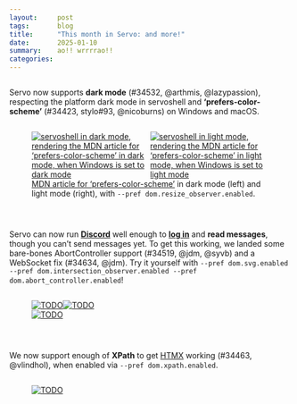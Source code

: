 ```yaml
---
layout:     post
tags:       blog
title:      "This month in Servo: and more!"
date:       2025-01-10
summary:    ao!! wrrrrao!!
categories:
---
```


<div class="_paired_figure">
<div>

Servo now supports **dark mode** (#34532, @arthmis, @lazypassion), respecting the platform dark mode in servoshell and **‘prefers-color-scheme’** (#34423, stylo#93, @nicoburns) on Windows and macOS.
</div>
<figure>
    <div style="display: flex;">
        <a href="{{ '/img/blog/dark-mode-december-2024.png' | url }}"><img src="{{ '/img/blog/dark-mode-december-2024.png' | url }}"
            alt="servoshell in dark mode, rendering the MDN article for ‘prefers-color-scheme’ in dark mode, when Windows is set to dark mode"></a>
        <a href="{{ '/img/blog/light-mode-december-2024.png' | url }}"><img src="{{ '/img/blog/light-mode-december-2024.png' | url }}"
            alt="servoshell in light mode, rendering the MDN article for ‘prefers-color-scheme’ in light mode, when Windows is set to light mode"></a>
    </div>
    <figcaption><a href="https://developer.mozilla.org/en-US/docs/Web/CSS/@media/prefers-color-scheme">MDN article for ‘prefers-color-scheme’</a> in dark mode (left) and light mode (right), with <code>--pref dom.resize_observer.enabled</code>.</figcaption>
</figure>
</div>

<div class="_paired_figure">
<div>

Servo can now run [**Discord**](https://discord.com) well enough to [**log in**](https://discord.com/login) and **read messages**, though you can’t send messages yet.
To get this working, we landed some bare-bones AbortController support (#34519, @jdm, @syvb) and a WebSocket fix (#34634, @jdm).
Try it yourself with `--pref dom.svg.enabled --pref dom.intersection_observer.enabled --pref dom.abort_controller.enabled`!
</div>
<figure>
    <div style="display: flex;">
        <a href="{{ '/img/blog/discord-login-1-december-2024.png' | url }}"><img src="{{ '/img/blog/discord-login-1-december-2024.png' | url }}"
            alt="TODO"></a>
        <a href="{{ '/img/blog/discord-login-2-december-2024.png' | url }}"><img src="{{ '/img/blog/discord-login-2-december-2024.png' | url }}"
            alt="TODO"></a>
    </div>
    <a href="{{ '/img/blog/discord-small-december-2024.png' | url }}"><img src="{{ '/img/blog/discord-small-december-2024.png' | url }}"
        alt="TODO"></a>
</figure>
</div>

<div class="_paired_figure">
<div>

We now support enough of **XPath** to get [HTMX](https://htmx.org) working (#34463, @vlindhol), when enabled via `--pref dom.xpath.enabled`.
</div>
<figure>
    <a href="{{ '/img/blog/htmx-december-2024.png' | url }}"><img src="{{ '/img/blog/htmx-december-2024.png' | url }}"
        alt="TODO"></a>
</figure>
</div>

<!--
- donations
    - 2160.66/month opencollective
    - 2169.00/month github
    - 16 donors on thanks.dev
- engine
    - DONE 73    ‘prefers-color-scheme’ (dark mode)
    - 54    CSS transitions can be triggered by script
    - 53    prompt user for credentials
    - 65 69     ReadableStream with default reader and controller
    - 43    console.trace()
    - 39 42 59  ‘min-content’, ‘max-content’, ‘fit-content’ and ‘stretch’ for block layout
    - 77    ‘self-start’, ‘self-end’, ‘left’, and ‘right’ for abspos elements
    - 76 shadow dom impl
        - 27    clonable property on ShadowRoot
        - 68    initial shadow dom layout (--pref dom.shadowdom.enabled)
    - 48    referrerpolicy attribute
    - 30    referrerPolicy property on HTMLIFrameElement
    - DONE 14    xpath --pref dom.xpath.enabled; htmx
    - DONE 34    stub AbortController --pref dom.abort_controller.enabled; discord
    - DONE 72    fixed WebSocket connection error; discord
    - 15    PointerEvent
    - 11 12 13 36  synchronous iframe resizing
    - 16    sync script execution with dom tree mutations
    - 20    ‘min-’ and ‘max-height’ on column flex containers
    - 21    improved layout of flex container with reverse direction
    - 23    ‘stretch’ on replaced abspos
    - 26    --pref threadpools.fallback_worker_num etc
    - 28 31 32 33  initial layout caching for incremental layout
    - 29    fixed `new Request({referrerPolicy: ""})`
    - 38    fixed case insensitivity of CSS ‘attr()’ in HTML
    - 46    fixed navigation from initial about:blank in iframes
    - 57 58     fixed intrinsic contributions of tables and anonymous blocks
    - 71    fixed WebSocket constructor with http or https url
- upgrades
    - 24    stylo 2024-12-04
    - 37 49 50  wgpu 24?
    - 45    SpiderMonkey 128.6
- crashes
    - 70    multiprocess mode
    - 51 52     shutting down
    - 19    unconnected shadow root
- ohos
    - 1     swipe back
- perf
    - 17    flex column caching; 12x improvement
    - 40 41 55 56   fixed reflows so they only happen when needed by HTML event loop
    - 78    faster “update the rendering” with animations
    - 18    reduced memory usage by 260 bytes per InlineItem
    - 61    reduced memory usage in ContainingBlockPaddingAndBorder
    - 2     optimise production-stripped
    - 3     webgpu feature flag
    - 4     tracing no longer enables layout-2013
    - 5     linux-perf job in ci
    - 44    timers without IPC
    - 47    more gl bindings unification
    - 75    more splitting up script crate
- dev
    - 35    fixed devtools with firefox 133
    - 6 7 8 62 63 64    now uses uv
    - 25 66 67  mach python compat
    - 9 10      rust 1.82
    - 22    mach cargo-clippy is now mach clippy
    - 60    dump_js_stack(*mut RawJSContext)
    - 74    preparing to support wpt testdriver.js
    - ci reliability?

>>> 2024-12-01T06:04:14Z
21  https://github.com/servo/servo/pull/34426	(#34426, @Loirooriol)	Fix alignment of abspos child of flexbox with flipped direction (#34426)
https://github.com/servo/servo/pull/34435	(#34435, @jdm)	script: Dirty video element when clearing video frame data. (#34435)
    https://github.com/servo/servo/pull/34432	(#34432, @shanehandley)	Retain the referrer policy when loading an about:blank iframe. (#34432)
>>> 2024-12-02T06:02:17Z
    https://github.com/servo/servo/pull/34427	(#34427, @dependabot[bot], @dependabot[bot])	build(deps): bump tracing-subscriber from 0.3.18 to 0.3.19 (#34427)
1   https://github.com/servo/servo/pull/34433	(#34433, @jschwe)	ohos: Support swiping to go back (#34433)
>>> 2024-12-03T06:05:34Z
20  https://github.com/servo/servo/pull/34450	(#34450, @Loirooriol, @mrobinson)	Obey min and max properties when computing main size of column flex (#34450)
    https://github.com/servo/servo/pull/34459	(#34459, @dependabot[bot], @dependabot[bot])	build(deps): bump libloading from 0.8.5 to 0.8.6 (#34459)
    https://github.com/servo/servo/pull/34457	(#34457, @dependabot[bot], @dependabot[bot])	build(deps): bump mio from 1.0.2 to 1.0.3 (#34457)
    https://github.com/servo/servo/pull/34456	(#34456, @dependabot[bot], @dependabot[bot])	build(deps): bump syn from 2.0.89 to 2.0.90 (#34456)
    https://github.com/servo/servo/pull/34454	(#34454, @dependabot[bot], @dependabot[bot])	build(deps): bump web-sys from 0.3.72 to 0.3.74 (#34454)
    https://github.com/servo/servo/pull/34453	(#34453, @dependabot[bot], @dependabot[bot])	build(deps): bump allocator-api2 from 0.2.20 to 0.2.21 (#34453)
    https://github.com/servo/servo/pull/34452	(#34452, @dependabot[bot], @dependabot[bot])	build(deps): bump js-sys from 0.3.72 to 0.3.74 (#34452)
    https://github.com/servo/servo/pull/34451	(#34451, @dependabot[bot], @dependabot[bot])	build(deps): bump ttf-parser from 0.25.0 to 0.25.1 (#34451)
19  https://github.com/servo/servo/pull/34361	(#34361, @simonwuelker)	Don't register unconnected shadow roots with their owner document (#34361)
    https://github.com/servo/servo/pull/34443	(#34443, @Loirooriol)	Refactor AbsoluteAxisSolver (#34443)
15  https://github.com/servo/servo/pull/34437	(#34437, @wusyong)	script: add PointerEvent (#34437)
2   https://github.com/servo/servo/pull/34340	(#34340, @atbrakhi)	Optimize `production-stripped` (#34340)
    https://github.com/servo/servo/pull/34422	(#34422, @jschwe)	ohos: Improve argument filtering (#34422)
>>> 2024-12-04T06:07:52Z
    https://github.com/servo/servo/pull/34471	(#34471, @dependabot[bot], @dependabot[bot])	build(deps): bump tokio from 1.41.1 to 1.42.0 (#34471)
    https://github.com/servo/servo/pull/34470	(#34470, @dependabot[bot], @dependabot[bot])	build(deps): bump wasm-bindgen-futures from 0.4.45 to 0.4.47 (#34470)
    https://github.com/servo/servo/pull/34469	(#34469, @dependabot[bot], @dependabot[bot])	build(deps): bump xml-rs from 0.8.23 to 0.8.24 (#34469)
17  https://github.com/servo/servo/pull/34461	(#34461, @Loirooriol, @mrobinson)	Improve performance of flex column layouts by caching (#34461)
>>> 2024-12-05T06:02:26Z
    https://github.com/servo/servo/pull/34480	(#34480, @nicoburns)	Move stylo thread pool mutex to servo layout thread crates (#34480)
22  https://github.com/servo/servo/pull/34481	(#34481, @nicoburns)	Rename 'cargo-clippy' mach command to just 'clippy' (#34481)
    https://github.com/servo/servo/pull/34477	(#34477, @dependabot[bot], @dependabot[bot])	build(deps): bump anyhow from 1.0.93 to 1.0.94 (#34477)
    https://github.com/servo/servo/pull/34476	(#34476, @dependabot[bot], @dependabot[bot])	build(deps): bump clap from 4.5.21 to 4.5.22 (#34476)
    https://github.com/servo/servo/pull/34475	(#34475, @dependabot[bot], @dependabot[bot])	build(deps): bump tokio-util from 0.7.12 to 0.7.13 (#34475)
    https://github.com/servo/servo/pull/34467	(#34467, @mukilan)	mach: fix logic to override paths for legacy layout (#34467)
>>> 2024-12-06T06:05:40Z
24  https://github.com/servo/servo/pull/34501	(#34501, @Loirooriol)	Upgrade Stylo to 2024-12-04 (#34501)
25  https://github.com/servo/servo/pull/34490	(#34490, @MichaelMcDonnell)	Check maximum Python version in mach (#34490)
23  https://github.com/servo/servo/pull/34430	(#34430, @Loirooriol)	Fix `stretch` sizes on replaced abspos (#34430)
78  https://github.com/servo/servo/pull/34489	(#34489, @mrobinson)	script: Update animations once per-Document during `update_the_rendering()` (#34489)
3   https://github.com/servo/servo/pull/34444	(#34444, @atbrakhi)	Add `webgpu` feature flag (#34444)
77  https://github.com/servo/servo/pull/34365	(#34365, @taniishkaaa, @Loirooriol)	layout: Add missing support for some alignment keywords on absolutely positioned elements (#34365)
https://github.com/servo/servo/pull/34484	(#34484, @jschwe)	Bump MACOSX_DEPLOYMENT_TARGET to 13.0 (#34484)
    https://github.com/servo/servo/pull/34483	(#34483, @servo-wpt-sync)	Update web-platform-tests to revision b'bf49dde84c5f05613115d6146d109f0ec3900694' (#34483)
>>> 2024-12-07T06:04:53Z
76  https://github.com/servo/servo/pull/34503	(#34503, @jdm)	Make traverse_preorder follow shadow roots (#34503)
4   https://github.com/servo/servo/pull/34515	(#34515, @jschwe)	Fix tracing enabling layout-2013 feature (#34515)
    https://github.com/servo/servo/pull/34512	(#34512, @dependabot[bot], @dependabot[bot])	build(deps): bump tokio-stream from 0.1.16 to 0.1.17 (#34512)
    https://github.com/servo/servo/pull/34511	(#34511, @dependabot[bot], @dependabot[bot])	build(deps): bump clap from 4.5.22 to 4.5.23 (#34511)
    https://github.com/servo/servo/pull/34510	(#34510, @dependabot[bot], @dependabot[bot])	build(deps): bump clap_lex from 0.7.3 to 0.7.4 (#34510)
    https://github.com/servo/servo/pull/34508	(#34508, @jschwe)	Don't trace SystemFontService loop (#34508)
    https://github.com/servo/servo/pull/34485	(#34485, @Mikopet)	tweak mach files a little bit (#34485)
75  https://github.com/servo/servo/pull/34366	(#34366, @jdm)	Create two-phase initialization for generated JS engine bindings (#34366)
5   https://github.com/servo/servo/pull/33261	(#33261, @sagudev, @dklassic)	Add linux-pref job (#33261)
>>> 2024-12-08T06:07:13Z
14  https://github.com/servo/servo/pull/34463	(#34463, @vlindhol)	Add XPath parser/evaluator (#34463)
28  https://github.com/servo/servo/pull/34507	(#34507, @mrobinson)	layout: Add `LayoutBoxBase` and use it for `IndependentFormattingContext` (#34507)
27  https://github.com/servo/servo/pull/34514	(#34514, @simonwuelker)	Implement `ShadowRoot.clonable` attribute (#34514)
    https://github.com/servo/servo/pull/34509	(#34509, @dependabot[bot], @dependabot[bot])	build(deps): bump fdeflate from 0.3.6 to 0.3.7 (#34509)
29  https://github.com/servo/servo/pull/34518	(#34518, @shanehandley)	net: correct handling of the empty string referrer policy when provided in requestInit (#34518)
26  https://github.com/servo/servo/pull/34478	(#34478, @jschwe)	Add prefs to limit threadpool sizes (#34478)
>>> 2024-12-09T06:05:58Z
    https://github.com/servo/servo/pull/34529	(#34529, @vlindhol)	traverse Shadow DOM boundaries when determining element lang (#34529)
30  https://github.com/servo/servo/pull/34526	(#34526, @shanehandley)	Add ReferrerPolicy IDL attribute to iframes (#34526)
    https://github.com/servo/servo/pull/34525	(#34525, @servo-wpt-sync)	Update web-platform-tests to revision b'7b6f075f0ec3c52d92c61fb9f35ce0ec927b17b2' (#34525)
    https://github.com/servo/servo/pull/34524	(#34524, @iamlockon)	script: add `initialize_ui_event` method (#34524)
31  https://github.com/servo/servo/pull/34513	(#34513, @mrobinson)	layout: Add `LayoutBox` to `TableSlotCell` (#34513)
>>> 2024-12-10T06:10:59Z
5   https://github.com/servo/servo/pull/34548	(#34548, @mukilan)	Revert "mach: switch to `uv` for managing python venv (#34504)" (#34548)
    https://github.com/servo/servo/pull/34546	(#34546, @dependabot[bot], @dependabot[bot])	build(deps): bump png from 0.17.14 to 0.17.15 (#34546)
    https://github.com/servo/servo/pull/34545	(#34545, @dependabot[bot], @dependabot[bot])	build(deps): bump chrono from 0.4.38 to 0.4.39 (#34545)
    https://github.com/servo/servo/pull/34543	(#34543, @dependabot[bot], @dependabot[bot])	build(deps): bump cc from 1.2.2 to 1.2.3 (#34543)
    https://github.com/servo/servo/pull/34542	(#34542, @dependabot[bot], @dependabot[bot])	build(deps): bump libc from 0.2.167 to 0.2.168 (#34542)
    https://github.com/servo/servo/pull/34541	(#34541, @dependabot[bot], @dependabot[bot])	build(deps): bump fastrand from 2.2.0 to 2.3.0 (#34541)
    https://github.com/servo/servo/pull/34540	(#34540, @dependabot[bot], @dependabot[bot])	build(deps): bump taffy from 0.6.2 to 0.6.3 (#34540)
    https://github.com/servo/servo/pull/34536	(#34536, @jschwe)	tracing: Trace Constellation blocked duration (#34536)
    https://github.com/servo/servo/pull/34538	(#34538, @iamlockon, @wusyong)	retire deprecated MouseEvent::InitMouseEvent (#34538)
4   https://github.com/servo/servo/pull/34504	(#34504, @mukilan)	mach: switch to `uv` for managing python venv (#34504)
54  https://github.com/servo/servo/pull/34486	(#34486, @mrobinson)	script: Update the rendering when receiving IPC messages instead of just reflowing (#34486)
    https://github.com/servo/servo/pull/34506	(#34506, @atbrakhi)	Reword assert message (#34506)
32  https://github.com/servo/servo/pull/34530	(#34530, @mrobinson)	layout: Have `SameFormattingContextBlock` be a `LayoutBoxBase` (#34530)
>>> 2024-12-12T06:06:01Z
https://github.com/servo/servo/pull/34587	(#34587, @nicoburns)	Deduplicate taffy layout pbm computation (#34587)
33  https://github.com/servo/servo/pull/34586	(#34586, @Loirooriol)	Make sure to cache `inline_content_sizes()` (#34586)
74  https://github.com/servo/servo/pull/34550	(#34550, @jdm)	Allow running testharness/testdriver/reftests in servodriver (#34550)
55  https://github.com/servo/servo/pull/34576	(#34576, @mrobinson)	script: Do not do explicit reflows when handing rAFs (#34576)
    https://github.com/servo/servo/pull/34583	(#34583, @dependabot[bot], @dependabot[bot])	build(deps): bump serde from 1.0.215 to 1.0.216 (#34583)
18  https://github.com/servo/servo/pull/34563	(#34563, @mrobinson, @Loirooriol)	layout: Clean up inline layout data types a bit (#34563)
    https://github.com/servo/servo/pull/34565	(#34565, @mrobinson, @Loirooriol)	layout: Make a new `ContainingBlockSize` type (#34565)
    https://github.com/servo/servo/pull/34552	(#34552, @jdm)	tidy: Update pattern for checking for missing specification links. (#34552)
    https://github.com/servo/servo/pull/34570	(#34570, @shanehandley)	Update response handling in main_fetch (#34570)
40  https://github.com/servo/servo/pull/34558	(#34558, @mrobinson)	script: Remove 'pending reflow' concept and some explicit reflows (#34558)
    https://github.com/servo/servo/pull/34567	(#34567, @jdm)	Iterate PR commits in reverse (oldest->newest) when preparing WPT export. (#34567)
    https://github.com/servo/servo/pull/34577	(#34577, @mukilan)	ci: disable caches on Android CI for testing (#34577)
    https://github.com/servo/servo/pull/34554	(#34554, @jdm)	Rewrite From/TryFrom conversions on generated types to avoid future orphan rule violations (#34554)
https://github.com/servo/servo/pull/34557	(#34557, @Loirooriol)	Don't transfer indefinite `height: stretch` to inline axis (#34557)
https://github.com/servo/servo/pull/34539	(#34539, @mrobinson)	script: Do not prioritize *update-the-rendering* in `ScriptThread` message loop (#34539)
34  https://github.com/servo/servo/pull/34519	(#34519, @jdm, @syvb)	script: Add stub interface for AbortController. (#34519)
>>> 2024-12-13T06:06:41Z
35  https://github.com/servo/servo/pull/34602	(#34602, @parasyte)	Fix devtools timeout with Firefox 133 (#34602)
    https://github.com/servo/servo/pull/34595	(#34595, @Loirooriol)	Distinguish cached `inline_content_sizes()` from uncached ones (#34595)
    https://github.com/servo/servo/pull/34596	(#34596, @Loirooriol)	Fix block size of containing block established by table rows (#34596)
https://github.com/servo/servo/pull/34572	(#34572, @d-desiatkin, @Loirooriol)	layout: Fix ordering of padding, border, and margin in inline BiDi (#34572)
    https://github.com/servo/servo/pull/34585	(#34585, @Loirooriol)	Share more code for non-replaced float-avoiding blocks (#34585)
    https://github.com/servo/servo/pull/34544	(#34544, @dependabot[bot], @dependabot[bot])	build(deps): bump rustix from 0.38.41 to 0.38.42 (#34544)
10  https://github.com/servo/servo/pull/34592	(#34592, @jschwe)	Upgrade Rust to 1.82.0 (#34592)
    https://github.com/servo/servo/pull/34589	(#34589, @nicoburns)	Remove taffy-specific layout caching (#34589)
    https://github.com/servo/servo/pull/34556	(#34556, @sagudev)	Run bencher in try-full (#34556)
https://github.com/servo/servo/pull/34575	(#34575, @mrobinson)	script: Remove `note_rendering_opportunity` and `rendering_opportunity` (#34575)
9   https://github.com/servo/servo/pull/34270	(#34270, @mukilan)	build: upgrade rustc to 1.81.0 (#34270)
73  https://github.com/servo/servo/pull/34532	(#34532, @arthmis, @lazypassion)	Add embedder event for preferred color scheme and respond to it in the LayoutThread (#34532)
https://github.com/servo/servo/pull/34584	(#34584, @jschwe)	android: Fix flinging downwards  (#34584)
>>> 2024-12-14T06:04:56Z
    https://github.com/servo/servo/pull/34617	(#34617, @webbeef)	Allow a null principal to subsumes others when appropriate (#34617)
    https://github.com/servo/servo/pull/34588	(#34588, @jdm)	Replace unsafe uses of HandleValueArray. (#34588)
36  https://github.com/servo/servo/pull/34609	(#34609, @mrobinson)	layout: Send back layout results directly and remove channels (#34609)
37  https://github.com/servo/servo/pull/34607	(#34607, @sagudev)	Update wgpu to trunk (#34607)
    https://github.com/servo/servo/pull/34611	(#34611, @dependabot[bot], @dependabot[bot])	build(deps): bump cc from 1.2.3 to 1.2.4 (#34611)
    https://github.com/servo/servo/pull/34610	(#34610, @dependabot[bot], @dependabot[bot])	build(deps): bump semver from 1.0.23 to 1.0.24 (#34610)
38  https://github.com/servo/servo/pull/34574	(#34574, @stevennovaryo)	layout: Fix CSS `attr()` function case sensitivity matching (#34574)
https://github.com/servo/servo/pull/34608	(#34608, @Loirooriol)	Use inline-start/inline-end instead of left/right terminology for floats (#34608)
https://github.com/servo/servo/pull/34606	(#34606, @willypuzzle)	Add CanGc argument to reflect_dom_object  (#34606)
41  https://github.com/servo/servo/pull/34599	(#34599, @mrobinson)	script: No longer do explicit reflows for display (#34599)
    https://github.com/servo/servo/pull/34447	(#34447, @mrobinson)	tidy: Use more `cargo-deny` features (#34447)
>>> 2024-12-15T06:06:42Z
    https://github.com/servo/servo/pull/34622	(#34622, @servo-wpt-sync)	Update web-platform-tests to revision b'38623a53d6598cb7aab4be8a810102b352a652df' (#34622)
    https://github.com/servo/servo/pull/34619	(#34619, @mukilan)	ci: add retries and caching for `gradle` installation (#34619)
    https://github.com/servo/servo/pull/34618	(#34618, @webbeef)	Set a Rust edition for blurmac (#34618)
>>> 2024-12-16T06:06:45Z
>>> 2024-12-17T06:05:35Z
    https://github.com/servo/servo/pull/34659	(#34659, @Narfinger)	Update deprecated use of PanicInfo to PanicHookInfo (#34659)
    https://github.com/servo/servo/pull/34650	(#34650, @dependabot[bot], @dependabot[bot])	build(deps): bump colored from 2.1.0 to 2.2.0 (#34650)
49  https://github.com/servo/servo/pull/34646	(#34646, @sagudev)	Update wgpu to better handle optional attachment load/store ops (#34646)
39  https://github.com/servo/servo/pull/34641	(#34641, @Loirooriol)	Complete implementation of keyword sizes for block layout (#34641)
    https://github.com/servo/servo/pull/34654	(#34654, @dependabot[bot], @dependabot[bot])	build(deps): bump cc from 1.2.3 to 1.2.4 (#34654)
    https://github.com/servo/servo/pull/34653	(#34653, @dependabot[bot], @dependabot[bot])	build(deps): bump crossbeam-deque from 0.8.5 to 0.8.6 (#34653)
    https://github.com/servo/servo/pull/34652	(#34652, @dependabot[bot], @dependabot[bot])	build(deps): bump semver from 1.0.23 to 1.0.24 (#34652)
    https://github.com/servo/servo/pull/34649	(#34649, @dependabot[bot], @dependabot[bot])	build(deps): bump crossbeam-utils from 0.8.20 to 0.8.21 (#34649)
    https://github.com/servo/servo/pull/34648	(#34648, @dependabot[bot], @dependabot[bot])	build(deps): bump crossbeam-channel from 0.5.13 to 0.5.14 (#34648)
    https://github.com/servo/servo/pull/34626	(#34626, @mrobinson)	wpt: Fix flakiness in `vh_not_refreshing_on_chrome.html` (#34626)
11  https://github.com/servo/servo/pull/34643	(#34643, @mrobinson)	script: Manage `<iframe>` sizes in `Window` (#34643)
42  https://github.com/servo/servo/pull/34568	(#34568, @Loirooriol)	Partial implementation of keyword sizes for block layout (#34568)
    https://github.com/servo/servo/pull/34640	(#34640, @mukilan)	ci: fix wpt export job (#34640)
6   https://github.com/servo/servo/pull/34632	(#34632, @mukilan)	mach: adopt `uv` and avoid system python (#34632)
    https://github.com/servo/servo/pull/34562	(#34562, @jschwe)	Bump bindgen to 0.71.1 (#34562)
72  https://github.com/servo/servo/pull/34634	(#34634, @jdm)	websocket: Revert use of h2 in websocket ALPN. (#34634)
>>> 2024-12-20T13:15:33Z
warning: not reachable from default branch: 61bfd2f8b3f17fa988830447f169b97fd87c624c
    https://github.com/servo/servo/pull/ci: explictly install Clang 14 on Linux runners	(#ci: explictly install Clang 14 on Linux runners, @mukilan)	ci: explictly install Clang 14 on Linux runners
67  https://github.com/servo/servo/pull/34712	(#34712, @mukilan)	mach: recreate .venv when .python-version changes (#34712)
68  https://github.com/servo/servo/pull/34701	(#34701, @mrobinson)	layout: Lay out Shadow DOM elements (#34701)
66  https://github.com/servo/servo/pull/34707	(#34707, @sagudev)	Set python version to 3.11 (#34707)
    https://github.com/servo/servo/pull/34704	(#34704, @dependabot[bot], @dependabot[bot])	build(deps): bump libc from 0.2.168 to 0.2.169 (#34704)
    https://github.com/servo/servo/pull/34705	(#34705, @dependabot[bot], @dependabot[bot])	build(deps): bump truetype from 0.47.6 to 0.47.7 (#34705)
    https://github.com/servo/servo/pull/34703	(#34703, @dependabot[bot], @dependabot[bot])	build(deps): bump cc from 1.2.4 to 1.2.5 (#34703)
69  https://github.com/servo/servo/pull/34675	(#34675, @gterzian)	Remove the need for crow allow unrooted lints in the queuing and de-queuing of values from default stream controllers (#34675)
    https://github.com/servo/servo/pull/34638	(#34638, @wusyong)	chore: remove deprecated winit method (#34638)
64  https://github.com/servo/servo/pull/34693	(#34693, @Loirooriol)	Reapply "Fix mozjs build on Windows (#34680)" (#34693)
    https://github.com/servo/servo/pull/34671	(#34671, @Loirooriol)	Refactor box size computation (#34671)
43  https://github.com/servo/servo/pull/34629	(#34629, @simonwuelker)	Implement `console.trace` (#34629)
    https://github.com/servo/servo/pull/34694	(#34694, @simonwuelker)	Save http response reason instead of inferring it from status code (#34694)
    https://github.com/servo/servo/pull/34687	(#34687, @dependabot[bot], @dependabot[bot])	build(deps): bump miniz_oxide from 0.8.0 to 0.8.2 (#34687)
https://github.com/servo/servo/pull/34672	(#34672, @Loirooriol)	layout: Never stretch indefinite intrinsic keywords other than `auto` (#34672)
    https://github.com/servo/servo/pull/34692	(#34692, @jschwe)	Disable sccache in CI (#34692)
63  https://github.com/servo/servo/pull/34680	(#34680, @Loirooriol)	Revert "Fix mozjs build on Windows (#34680)"
62  https://github.com/servo/servo/pull/34680	(#34680, @delan)	Fix mozjs build on Windows (#34680)
    https://github.com/servo/servo/pull/34681	(#34681, @shanehandley)	Replace HistoryEntryReplacement with NavigationHistoryBehavior from the navigation API (#34681)
    https://github.com/servo/servo/pull/34682	(#34682, @jschwe)	CI: simplify self-hosted check (#34682)
    https://github.com/servo/servo/pull/34678	(#34678, @jschwe)	Fix compilation with --no-default-features (#34678)
    https://github.com/servo/servo/pull/34684	(#34684, @mukilan)	ci: purge MacOS specific caches (#34684)
    https://github.com/servo/servo/pull/34667	(#34667, @mrobinson)	script: Expose a constructor on `HTMLCollection` that takes a static function (#34667)
    https://github.com/servo/servo/pull/34673	(#34673, @mukilan)	ci: increment SCCACHE_GHA_VERSION to purge caches (#34673)
    https://github.com/servo/servo/pull/34658	(#34658, @willypuzzle)	modified Promise::new_resolved/new_rejected signature (#34658)
65  https://github.com/servo/servo/pull/34064	(#34064, @gterzian, @wusyong, @Taym95)	Dom: Re-implement `ReadableStream` Part 1 : Default `Reader` and `Controller` (#34064)
61  https://github.com/servo/servo/pull/34666	(#34666, @Loirooriol)	Shrink ContainingBlockPaddingAndBorder (#34666)
    https://github.com/servo/servo/pull/34670	(#34670, @sagudev)	Set CCACHE only for github hosted runner (#34670)
    https://github.com/servo/servo/pull/34668	(#34668, @dependabot[bot], @dependabot[bot])	build(deps): bump unicode-bidi from 0.3.17 to 0.3.18 (#34668)
    https://github.com/servo/servo/pull/34647	(#34647, @dependabot[bot], @dependabot[bot], @mukilan)	build(deps): bump the egui-related group with 6 updates (#34647)
    https://github.com/servo/servo/pull/34663	(#34663, @mrobinson)	tidy: Make the tidy tests pass tidy (#34663)
12  https://github.com/servo/servo/pull/34656	(#34656, @mrobinson)	layout: Allow same `ScriptThread` `<iframe>`s to be resized synchronously (#34656)
70  https://github.com/servo/servo/pull/34661	(#34661, @mukilan)	libservo: update stylo preferences in multiprocess mode. (#34661)
56  https://github.com/servo/servo/pull/34645	(#34645, @mrobinson)	script: Fix assertion verifying that reflow isn't necessary after reflow (#34645)
    https://github.com/servo/servo/pull/34631	(#34631, @sagudev)	webgpu: Fix HTML event loop integration (#34631)
>>> 2024-12-21T06:10:08Z
    https://github.com/servo/servo/pull/34723	(#34723, @dependabot[bot], @dependabot[bot], @jdm)	build(deps): bump content-security-policy from 0.5.2 to 0.5.3 (#34723)
    https://github.com/servo/servo/pull/34718	(#34718, @mukilan)	ci: explictly install Clang 14 on Linux runners (#34718)
    https://github.com/servo/servo/pull/34724	(#34724, @dependabot[bot], @dependabot[bot])	build(deps): bump png from 0.17.15 to 0.17.16 (#34724)
    https://github.com/servo/servo/pull/34722	(#34722, @dependabot[bot], @dependabot[bot])	build(deps): bump env_filter from 0.1.2 to 0.1.3 (#34722)
47  https://github.com/servo/servo/pull/34716	(#34716, @jschwe)	servoshell: Remove duplicate egl bindings on android/ohos (#34716)
57  https://github.com/servo/servo/pull/34696	(#34696, @Loirooriol)	layout: Fix intrinsic contributions of tables (#34696)
    https://github.com/servo/servo/pull/34715	(#34715, @jdm)	compositing: Invert check for webxr when determining animation status. (#34715)
13  https://github.com/servo/servo/pull/34702	(#34702, @mrobinson)	script: Cache the `<iframe>` list per-Document (#34702)
>>> 2024-12-22T06:04:12Z
    https://github.com/servo/servo/pull/34733	(#34733, @servo-wpt-sync)	Update web-platform-tests to revision b'979291d49c1a8e3d811df117d9e6b5d399a6deb2' (#34733)
    https://github.com/servo/servo/pull/34732	(#34732, @sagudev)	ci: Do not run bencher in MQ (#34732)
    https://github.com/servo/servo/pull/34729	(#34729, @sagudev)	chore: Update mozjs to version without streams (#34729)
    https://github.com/servo/servo/pull/34706	(#34706, @dependabot[bot], @dependabot[bot], @jdm)	build(deps): bump gpu-descriptor from 0.3.0 to 0.3.1 (#34706)
50  https://github.com/servo/servo/pull/34721	(#34721, @sagudev)	Update wgpu for supporting TextureView.usage (#34721)
>>> 2024-12-23T06:03:24Z
    https://github.com/servo/servo/pull/34737	(#34737, @wulanseruniati)	Optimize mutex usage in fetch by locking once and using scoped MutexGuard (#34737)
71  https://github.com/servo/servo/pull/34735	(#34735, @longvatrong111)	Convert http&https to ws&wss in websocket constructor (#34735)
48  https://github.com/servo/servo/pull/34736	(#34736, @shanehandley)	Implement referrerpolicy attribute on remaining elements (#34736)
58  https://github.com/servo/servo/pull/34719	(#34719, @Loirooriol)	layout: Fix intrinsic contributions of anonymous blocks (#34719)
>>> 2024-12-24T06:04:56Z
    https://github.com/servo/servo/pull/34760	(#34760, @dependabot[bot], @dependabot[bot])	build(deps): bump base64 from 0.21.7 to 0.22.1 (#34760)
    https://github.com/servo/servo/pull/34759	(#34759, @dependabot[bot], @dependabot[bot])	build(deps): bump truetype from 0.47.7 to 0.47.8 (#34759)
    https://github.com/servo/servo/pull/34761	(#34761, @dependabot[bot], @dependabot[bot])	build(deps): bump anyhow from 1.0.94 to 1.0.95 (#34761)
    https://github.com/servo/servo/pull/34758	(#34758, @dependabot[bot], @dependabot[bot])	build(deps): bump serde_json from 1.0.133 to 1.0.134 (#34758)
    https://github.com/servo/servo/pull/34757	(#34757, @dependabot[bot], @dependabot[bot])	build(deps): bump object from 0.36.5 to 0.36.7 (#34757)
    https://github.com/servo/servo/pull/34756	(#34756, @dependabot[bot], @dependabot[bot])	build(deps): bump syn from 2.0.90 to 2.0.91 (#34756)
    https://github.com/servo/servo/pull/34753	(#34753, @dependabot[bot], @dependabot[bot])	build(deps): bump winit from 0.30.5 to 0.30.7 (#34753)
    https://github.com/servo/servo/pull/34755	(#34755, @dependabot[bot], @dependabot[bot])	build(deps): bump bytemuck_derive from 1.8.0 to 1.8.1 (#34755)
    https://github.com/servo/servo/pull/34754	(#34754, @dependabot[bot], @dependabot[bot])	build(deps): bump typeface from 0.4.2 to 0.4.3 (#34754)
    https://github.com/servo/servo/pull/34725	(#34725, @Loirooriol)	layout: Pass the right containing block to `find_block_margin_collapsing_with_parent_from_slice()` (#34725)
    https://github.com/servo/servo/pull/34765	(#34765, @jschwe)	Whitelist RUSTSEC-2024-0429 to fix CI (#34765)
59  https://github.com/servo/servo/pull/34695	(#34695, @Loirooriol)	layout: Implement keyword sizes for block layout heuristics (#34695)
>>> 2024-12-25T06:04:47Z
    https://github.com/servo/servo/pull/34775	(#34775, @dependabot[bot], @dependabot[bot])	build(deps): bump unicase from 2.8.0 to 2.8.1 (#34775)
    https://github.com/servo/servo/pull/34774	(#34774, @dependabot[bot], @dependabot[bot])	build(deps): bump taffy from 0.7.0 to 0.7.1 (#34774)
    https://github.com/servo/servo/pull/34742	(#34742, @willypuzzle)	Clone node on a shadow root should always throw an error (#34742)
45  https://github.com/servo/servo/pull/34772	(#34772, @sagudev)	Update mozjs to include SM 128.6 (#34772)
44  https://github.com/servo/servo/pull/34581	(#34581, @mrobinson)	script: Make timers per-process (#34581)
51  https://github.com/servo/servo/pull/34752	(#34752, @wusyong)	fix(wayland): segfault because of double free surfaces (#34752)
    https://github.com/servo/servo/pull/34749	(#34749, @stevennovaryo)	Add check for valid custom element name in element::attach_shadow (#34749)
    https://github.com/servo/servo/pull/34762	(#34762, @dependabot[bot], @dependabot[bot])	build(deps): bump bytemuck from 1.20.0 to 1.21.0 (#34762)
>>> 2024-12-26T06:00:09Z
    https://github.com/servo/servo/pull/34776	(#34776, @mrobinson)	script: Refactor channels in `ScriptThread` into receivers and senders (#34776)
>>> 2024-12-27T06:00:05Z
46  https://github.com/servo/servo/pull/34747	(#34747, @shanehandley)	Use spec-aligned process for resolving history handling during navigation (#34747)
    https://github.com/servo/servo/pull/34779	(#34779, @dependabot[bot], @dependabot[bot])	build(deps): bump quote from 1.0.37 to 1.0.38 (#34779)
52  https://github.com/servo/servo/pull/34769	(#34769, @jdm, @sagudev)	script: Handle null contexts better during JS runtime shutdown. (#34769)
16  https://github.com/servo/servo/pull/34505	(#34505, @jdm)	Don't run scripts while DOM tree is undergoing mutations (#34505)
    https://github.com/servo/servo/pull/34194	(#34194, @jdm)	Ensure ConsumeBodyPromiseHandler values are always rooted (#34194)
>>> 2024-12-28T05:59:19Z
    https://github.com/servo/servo/pull/34783	(#34783, @dependabot[bot], @dependabot[bot])	build(deps): bump rustversion from 1.0.18 to 1.0.19 (#34783)
    https://github.com/servo/servo/pull/34782	(#34782, @dependabot[bot], @dependabot[bot])	build(deps): bump cc from 1.2.5 to 1.2.6 (#34782)
    https://github.com/servo/servo/pull/34781	(#34781, @dependabot[bot], @dependabot[bot])	build(deps): bump syn from 2.0.91 to 2.0.92 (#34781)
>>> 2024-12-29T05:59:37Z
53  https://github.com/servo/servo/pull/34620	(#34620, @arthmis, @lazypassion)	Prompt user for credentials when http request needs it (#34620)
>>> 2024-12-30T06:04:39Z
https://github.com/servo/servo/pull/34792	(#34792, @webbeef)	Split StructuredCloneHolder into Reader and Writer structs (#34792)
60  https://github.com/servo/servo/pull/34791	(#34791, @jdm)	script: Add gdb/lldb helper to see the current JS stack. (#34791)
    https://github.com/servo/servo/pull/34786	(#34786, @mrobinson)	Correct a variety of documentation issues (#34786)
    https://github.com/servo/servo/pull/34789	(#34789, @servo-wpt-sync, @sagudev)	Sync WPT with upstream (29-12-2024) (#34789)
>>> 2024-12-31T06:04:42Z
    https://github.com/servo/servo/pull/34802	(#34802, @dependabot[bot], @dependabot[bot])	build(deps): bump glob from 0.3.1 to 0.3.2 (#34802)
    https://github.com/servo/servo/pull/34799	(#34799, @dependabot[bot], @dependabot[bot])	build(deps): bump serde from 1.0.216 to 1.0.217 (#34799)
>>> 2025-01-01T06:06:19Z
-->

<style>
    /* guaranteed minimum width for first paragraph after a float */
    ._floatmin {
        display: block;
        width: 13em;
        overflow: hidden;
    }
    ._clear {
        clear: both;
    }
    ._clearl {
        clear: left;
    }
    ._clearr {
        clear: right;
    }
    ._none {
        display: none;
    }
    ._fig:not(#specificity) {
        width: 33em;
        max-width: 100%;
        margin: 1em auto;
    }
    ._fig > ._flex,
    ._figl > ._flex,
    ._figr > ._flex {
        display: flex;
    }
    ._fig table {
        text-align: initial;
    }
    ._fig figcaption._notes {
        text-align: left;
        width: max-content;
        max-width: 100%;
    }
    ._figl:not(#specificity),
    ._figr:not(#specificity) {
        margin: 0 1em 1em;
    }
    ._figl {
        float: left;
        max-width: 100%;
    }
    ._figr {
        float: right;
        max-width: 100%;
    }
    ._figl > figcaption,
    ._figr > figcaption,
    ._figl > iframe,
    ._figr > iframe,
    ._figl > video,
    ._figr > video,
    ._figl > a > img,
    ._figr > a > img,
    ._figl > ._flex,
    ._figr > ._flex {
        width: 21em;
        max-width: 100%;
    }
    ._paired_figure {
        display: flex;
        flex-flow: row wrap;
        margin-bottom: 2em;
    }
    ._paired_figure > div {
        flex: 1 1 20em;
        margin-bottom: 1em;
    }
    ._paired_figure > figure:not(#specificity) {
        flex: 0 1 33em;
        margin-top: 0;
    }
    ._runin {
        margin-bottom: 1em;
    }
    ._runin > p,
    ._runin > h2 {
        display: inline;
    }
    ._correction {
        max-width: 33em;
        margin: 1em auto;
        border-bottom: 1px solid;
        padding-bottom: 1em;
    }
    ._note {
        margin: 1em 1em;
        border-left: 1px solid;
        padding-left: 1em;
        opacity: 0.75;
    }
</style>
